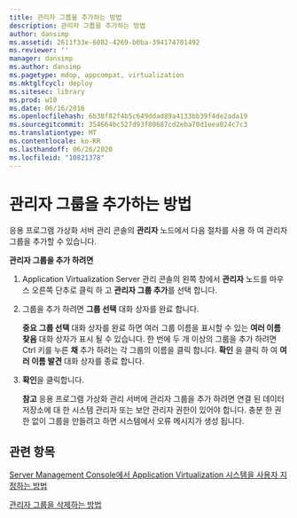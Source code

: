 ```yaml
---
title: 관리자 그룹을 추가하는 방법
description: 관리자 그룹을 추가하는 방법
author: dansimp
ms.assetid: 2611f33e-6082-4269-b0ba-394174701492
ms.reviewer: ''
manager: dansimp
ms.author: dansimp
ms.pagetype: mdop, appcompat, virtualization
ms.mktglfcycl: deploy
ms.sitesec: library
ms.prod: w10
ms.date: 06/16/2016
ms.openlocfilehash: 6b38f82f4b5c649ddad89a4133bb39f4de2ada19
ms.sourcegitcommit: 354664bc527d93f80687cd2eba70d1eea024c7c3
ms.translationtype: MT
ms.contentlocale: ko-KR
ms.lasthandoff: 06/26/2020
ms.locfileid: "10821378"
---
```

# 관리자 그룹을 추가하는 방법


응용 프로그램 가상화 서버 관리 콘솔의 **관리자** 노드에서 다음 절차를 사용 하 여 관리자 그룹을 추가할 수 있습니다.

**관리자 그룹을 추가 하려면**

1.  Application Virtualization Server 관리 콘솔의 왼쪽 창에서 **관리자** 노드를 마우스 오른쪽 단추로 클릭 하 고 **관리자 그룹 추가**를 선택 합니다.

2.  그룹을 추가 하려면 **그룹 선택** 대화 상자를 완료 합니다.

    **중요**  **그룹 선택** 대화 상자를 완료 하면 여러 그룹 이름을 표시할 수 있는 **여러 이름 찾음** 대화 상자가 표시 될 수 있습니다. 한 번에 두 개 이상의 그룹을 추가 하려면 Ctrl 키를 누른 **채** 추가 하려는 각 그룹의 이름을 클릭 합니다. **확인** 을 클릭 하 여 **여러 이름 발견** 대화 상자를 종료 합니다.

     

3.  **확인**을 클릭합니다.

    **참고**  응용 프로그램 가상화 관리 서버에 관리자 그룹을 추가 하려면 연결 된 데이터 저장소에 대 한 시스템 관리자 또는 보안 관리자 권한이 있어야 합니다. 충분 한 권한 없이 그룹을 만들려고 하면 시스템에서 오류 메시지가 생성 됩니다.

     

## 관련 항목


[Server Management Console에서 Application Virtualization 시스템을 사용자 지정하는 방법](how-to-customize-an-application-virtualization-system-in-the-server-management-console.md)

[관리자 그룹을 삭제하는 방법](how-to-delete-an-administrator-group.md)

 

 





